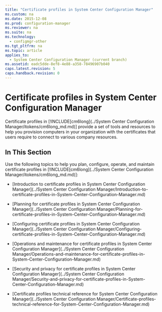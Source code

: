 ```yaml
---
title: "Certificate profiles in System Center Configuration Manager"
ms.custom: na
ms.date: 2015-12-08
ms.prod: configuration-manager
ms.reviewer: na
ms.suite: na
ms.technology: 
  - configmgr-other
ms.tgt_pltfrm: na
ms.topic: article
applies_to: 
  - System Center Configuration Manager (current branch)
ms.assetid: eadc5dde-8ef8-4e88-a358-78496907b040
caps.latest.revision: 5
caps.handback.revision: 0
---
```

# Certificate profiles in System Center Configuration Manager
Certificate profiles in [!INCLUDE[cm6long](../System Center Configuration Manager/itokens/cm6long_md.md)] provide a set of tools and resources to help you provision computers in your organization with the certificates that users require to connect to various company resources.  
  
## In This Section  
 Use the following topics to help you plan, configure, operate, and maintain certificate profiles in [!INCLUDE[cm6long](../System Center Configuration Manager/itokens/cm6long_md.md)]:  
  
-   [Introduction to certificate profiles in System Center Configuration Manager](../System Center Configuration Manager/Introduction-to-certificate-profiles-in-System-Center-Configuration-Manager.md)  
  
-   [Planning for certificate profiles in System Center Configuration Manager](../System Center Configuration Manager/Planning-for-certificate-profiles-in-System-Center-Configuration-Manager.md)  
  
-   [Configuring certificate profiles in System Center Configuration Manager](../System Center Configuration Manager/Configuring-certificate-profiles-in-System-Center-Configuration-Manager.md)  
  
-   [Operations and maintenance for certificate profiles in System Center Configuration Manager](../System Center Configuration Manager/Operations-and-maintenance-for-certificate-profiles-in-System-Center-Configuration-Manager.md)  
  
-   [Security and privacy for certificate profiles in System Center Configuration Manager](../System Center Configuration Manager/Security-and-privacy-for-certificate-profiles-in-System-Center-Configuration-Manager.md)  
  
-   [Certificate profiles technical reference for System Center Configuration Manager](../System Center Configuration Manager/Certificate-profiles-technical-reference-for-System-Center-Configuration-Manager.md)
